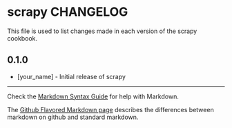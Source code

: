 scrapy CHANGELOG
================

This file is used to list changes made in each version of the scrapy cookbook.

0.1.0
-----
- [your_name] - Initial release of scrapy

- - -
Check the [Markdown Syntax Guide](http://daringfireball.net/projects/markdown/syntax) for help with Markdown.

The [Github Flavored Markdown page](http://github.github.com/github-flavored-markdown/) describes the differences between markdown on github and standard markdown.
